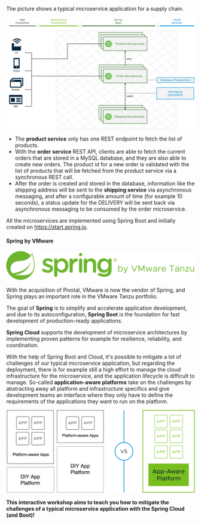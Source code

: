 The picture shows a typical microservice application for a supply chain.

![A typical modern app architecture](images/microservice-architecture.png)

- The **product service** only has one REST endpoint to fetch the list of products.
- With the **order service** REST API, clients are able to fetch the current orders that are stored in a MySQL database, and they are also able to create new orders. The product id for a new order is validated with the list of products that will be fetched from the product service via a synchronous REST call.
- After the order is created and stored in the database, information like the shipping address will be sent to the **shipping service** via asynchronous messaging, and after a configurable amount of time (for example 10 seconds), a status update for the DELIVERY will be sent back via asynchronous messaging to be consumed by the order microservice.

All the microservices are implemented using Spring Boot and initially created on https://start.spring.io.

#### Spring by VMware 

![](images/spring-logo.svg)

With the acquisition of Pivotal, VMware is now the vendor of Spring, and Spring plays an important role in the VMware Tanzu portfolio.

The goal of **Spring** is to simplify and accelerate application development, and due to its autoconfiguration, **Spring Boot** is the foundation for fast development of production-ready applications. 

**Spring Cloud** supports the development of microservice architectures by implementing proven patterns for example for resilience, reliability, and coordination.

With the help of Spring Boot and Cloud, it's possible to mitigate a lot of challenges of our typical microservice application, but regarding the deployment, there is for example still a high effort to manage the cloud infrastructure for the microservice, and the application lifecycle is difficult to manage. 
So-called **application-aware platforms** take on the challenges by abstracting away all platform and infrastructure specifics and give development teams an interface where they only have to define the requirements of the applications they want to run on the platform. 

![Application-aware platforms remove the burden from the developers](images/app-aware.png)

**This interactive workshop aims to teach you how to mitigate the challenges of a typical microservice application with the Spring Cloud (and Boot)!**